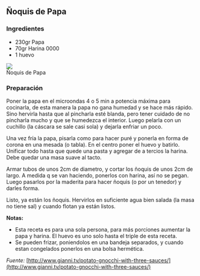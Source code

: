 
## Ñoquis de Papa

### Ingredientes
  * 230gr Papa
  * 70gr Harina 0000
  * 1 huevo

<div class="image">
  <img src="http://distilleryimage10.s3.amazonaws.com/fae7918408ca11e2bec722000a1f8c33_7.jpg" />
  <div class="caption">Ñoquis de Papa</div>
</div>

### Preparación

Poner la papa en el microondas 4 o 5 min a potencia máxima para cocinarla, de
esta manera la papa no gana humedad y se hace más rápido. Sino hervirla hasta
que al pincharla esté blanda, pero tener cuidado de no pincharla mucho y que se
humedezca el interior. Luego pelarla con un cuchillo (la cáscara se sale casi
sola) y dejarla enfriar un poco.

Una vez fría la papa, pisarla como para hacer puré y ponerla en forma de corona
en una mesada (o tabla). En el centro poner el huevo y batirlo. Unificar todo
hasta que quede una pasta y agregar de a tercios la harina. Debe quedar una masa
suave al tacto.

Armar tubos de unos 2cm de diametro, y cortar los ñoquis de unos 2cm de largo.
A medida q se van haciendo, ponerlos con harina, así no se pegan. Luego pasarlos
por la maderita para hacer ñoquis (o por un tenedor) y darles forma.

Listo, ya están los ñoquis. Hervirlos en suficiente agua bien salada (la masa
no tiene sal) y cuando flotan ya están listos.

**Notas:**

  * Esta receta es para una sola persona, para más porciones aumentar la papa y
    harina. El huevo es uno solo hasta el triple de esta receta.
  * Se pueden frizar, poniendolos en una bandeja separados, y cuando estan
    congelados ponerlos en una bolsa hermética.

*Fuente:* [http://www.gianni.tv/potato-gnocchi-with-three-sauces/](http://www.gianni.tv/potato-gnocchi-with-three-sauces/)